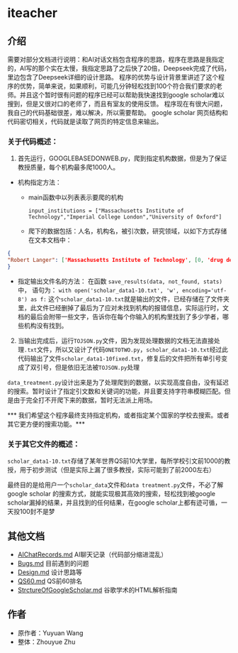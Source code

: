# iteacher

## 介绍

需要对部分文档进行说明：和AI对话文档包含程序的思路，程序在思路是我指定的，AI写的那个实在太慢，我指定思路了之后快了20倍，Deepseek完成了代码，里边包含了Deepseek详细的设计思路。
程序的优势与设计背景里讲述了这个程序的优势，简单来说，如果顺利，可能几分钟轻松找到100个符合我们要求的老师。并且这个暂时很有问题的程序已经可以帮助我快速找到google scholar难以搜到，但是又很对口的老师了，而且有室友的使用反馈。
程序现在有很大问题，我自己的代码基础很差，难以解决，所以需要帮助。
google scholar 网页结构和代码密切相关，代码就是读取了网页的特定信息来输出。

### 关于代码概述：

1. 首先运行，GOOGLEBASEDONWEB.py，爬到指定机构数据，但是为了保证教授质量，每个机构最多爬1000人。
- 机构指定方法：

  - main函数中以列表表示要爬的机构

    `input_institutions = ["Massachusetts Institute of Technology","Imperial College London","University of Oxford"]`

  - 爬下的数据包括：人名，机构名，被引次数，研究领域，以如下方式存储在文本文档中：


```json
{
"Robert Langer": ['Massachusetts Institute of Technology', [0, 'drug delivery', 'tissue engineering', 'biomaterials', 'nanotechnology', 'chemistry'], 445798],
}
```

- 指定输出文件名的方法：
  在函数 `save_results(data, not_found, stats)`中，
  语句为：
  `with open('scholar_data1-10.txt', 'w', encoding='utf-8') as f:`
  这个`scholar_data1-10.txt`就是输出的文件，已经存储在了文件夹里，此文件已经删掉了最后为了应对未找到机构的报错信息，实际运行时，文档的最后会附带一些文字，告诉你在每个你输入的机构里找到了多少学者，哪些机构没有找到。

2. 当输出完成后，运行`TOJSON.py`文件，因为发现处理数据的文档无法直接处理`.txt`文件，所以又设计了代码`ONETOTWO.py`，`scholar_data1-10.txt`经过此代码输出了文件`scholar_data1-10fixed.txt`，修复后的文件把所有单引号变成了双引号，但是依旧无法被`TOJSON.py`处理

`data_treatment.py`设计出来是为了处理爬到的数据，以实现高度自由，没有延迟的搜索。暂时设计了指定引文数和关键词的功能，并且要支持字符串模糊匹配。但是由于完全打不开爬下来的数据，暂时无法派上用场。

*** 我们希望这个程序最终支持指定机构，或者指定某个国家的学校去搜索。或者其它更方便的搜索功能。***

### 关于其它文件的概述：

`scholar_data1-10.txt`存储了某年世界QS前10大学里，每所学校引文前1000的教授，用于初步测试（但是实际上漏了很多教授，实际可能到了前2000左右）


最终目的是给用户一个`scholar_data`文件和`data treatment.py`文件，不必了解google scholar 的搜索方式，就能实现极其高效的搜索，轻松找到被google scholar漏掉的结果，并且找到的任何结果，在google scholar上都有迹可循，一天投100封不是梦

## 其他文档

-  [AIChatRecords.md](docs/AIChatRecords.md) AI聊天记录（代码部分缩进混乱）
-  [Bugs.md](docs/Bugs.md) 目前遇到的问题
-  [Design.md](docs/Design.md) 设计思路等
-  [QS60.md](docs/QS60.md) QS前60排名
-  [StrctureOfGoogleScholar.md](docs/StrctureOfGoogleScholar.md) 谷歌学术的HTML解析指南

## 作者

- 原作者：Yuyuan Wang
- 整体：Zhouyue Zhu